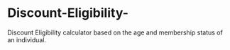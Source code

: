 # Discount-Eligibility-
Discount Eligibility calculator based on the age and membership status of an individual.
